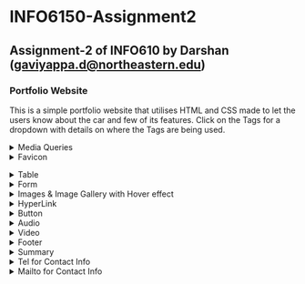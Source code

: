 # INFO6150-Assignment2
## Assignment-2 of INFO610 by Darshan (gaviyappa.d@northeastern.edu)
### Portfolio  Website
This is a simple portfolio website that utilises HTML and CSS made to let the users know about the car and few of its features. Click on the Tags for a dropdown with details on where the Tags are being used. 
<details>
 <summary> Media Queries </summary> 
   
   A abstract view of the media Queries that are being used to make the site responsive, [style.css](./styles.css) contains more info on it.
</details>

<details>
 <summary> Favicon </summary> 

My Animoji as a favicon </details>
<details>
 <summary> Table </summary> 
  
   Utilised the Table tag to talk about my education. Used border-collapse: collapse; to allow adjacent tabs to share borders. 
</details>
<details>
 <summary> Form </summary> 
  
  In the [contact-me.html](./contact-me.html) Page, Used form to collect the Data from the User.
</details>
<details>
 <summary> Images & Image Gallery with Hover effect </summary> 
  
  Utilised the certtifcation section to show my certifications in an image gallery
</details>
<details>
 <summary> HyperLink </summary> 
  
  Utilised multple Hyperlinks throughout the side, this example allows the user to go to resume or design portfolo etc.
</details>
<details>
 <summary> Button </summary> 
  
  Added buttons and gave a specific height and width to it, so all other buttons on the site remains consistent. Added button:hover to the element, so once the user hovers, the color changes from off-white(Azure)
</details>
<details>
 <summary> Audio </summary> 
  
  Text-to-speech audio for accessibility  
</details>
<details>
 <summary> Video </summary> 
  
  Used this video to the last biggest event i organised.
</details>

<details>
 <summary> Footer </summary> 
  
  Added a gradient to footer and my basic details to it. 
</details>
<details>
 <summary> Summary </summary> 
  
  Used the summary tag to hide the contact details. 
</details>

<details>
 <summary> Tel for Contact Info </summary> 
  
  Used my number in the button that enalbles the user to call incase they want more details. 
</details>
<details>
 <summary> Mailto for Contact Info </summary> 
  
Used my email ID in a button that enables the user to email incase they want more details 
</details>


